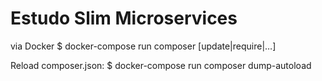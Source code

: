 # Estudo Slim Microservices

via Docker
$ docker-compose run composer [update|require|…]

Reload composer.json: $ docker-compose run composer dump-autoload
